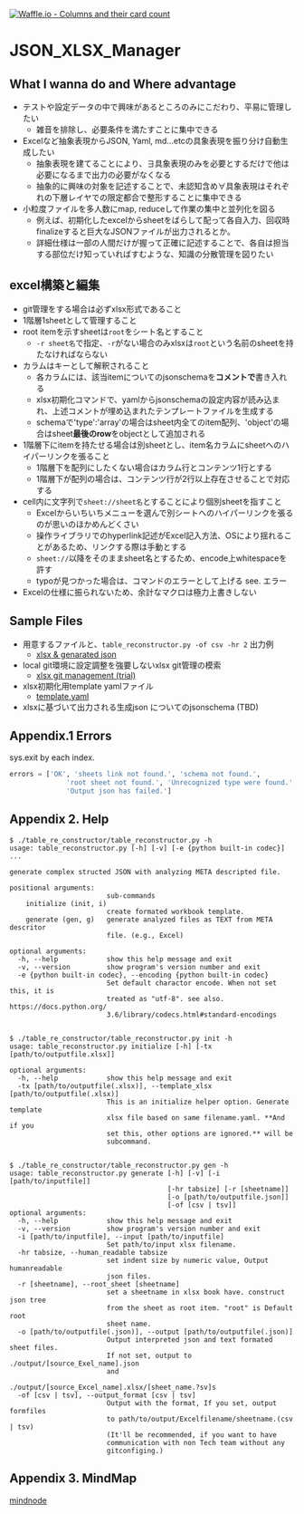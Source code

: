 [![Waffle.io - Columns and their card count](https://badge.waffle.io/setminami/TableReconstructor.png?columns=all)](https://waffle.io/setminami/TableReconstructor?utm_source=badge)

# JSON_XLSX_Manager
## What I wanna do and Where advantage
  - テストや設定データの中で興味があるところのみにこだわり、平易に管理したい
    - 雑音を排除し、必要条件を満たすことに集中できる
  - Excelなど抽象表現からJSON, Yaml, md...etcの具象表現を振り分け自動生成したい
    - 抽象表現を建てることにより、∃具象表現のみを必要とするだけで他は必要になるまで出力の必要がなくなる
    - 抽象的に興味の対象を記述することで、未認知含め∀具象表現はそれぞれの下層レイヤでの限定都合で整形することに集中できる
  - 小粒度ファイルを多人数にmap, reduceして作業の集中と並列化を図る
    - 例えば、初期化したexcelからsheetをばらして配って各自入力、回収時finalizeすると巨大なJSONファイルが出力されるとか。
    - 詳細仕様は一部の人間だけが握って正確に記述することで、各自は担当する部位だけ知っていればすむような、知識の分散管理を図りたい

## excel構築と編集
  - git管理をする場合は必ずxlsx形式であること
  - 1階層1sheetとして管理すること
  - root itemを示すsheetは`root`をシート名とすること
    - `-r sheet名`で指定、`-r`がない場合のみxlsxは`root`という名前のsheetを持たなければならない
  - カラムはキーとして解釈されること
    - 各カラムには、該当itemについてのjsonschemaを**コメントで**書き入れる
    - xlsx初期化コマンドで、yamlからjsonschemaの設定内容が読み込まれ、上述コメントが埋め込まれたテンプレートファイルを生成する
    - schemaで'type':'array'の場合はsheet内全てのitem配列、'object'の場合はsheet**最後のrow**をobjectとして追加される
  - 1階層下にitemを持たせる場合は別sheetとし、item名カラムにsheetへのハイパーリンクを張ること
    - 1階層下を配列にしたくない場合はカラム行とコンテンツ1行とする
    - 1階層下が配列の場合は、コンテンツ行が2行以上存在させることで対応する
  - cell内に文字列で`sheet://sheet名`とすることにより個別sheetを指すこと
    - Excelからいちいちメニューを選んで別シートへのハイパーリンクを張るのが思いのほかめんどくさい
    - 操作ライブラリでのhyperlink記述がExcel記入方法、OSにより揺れることがあるため、リンクする際は手動とする
    - `sheet://`以降をそのままsheet名とするため、encode上whitespaceを許す
    - typoが見つかった場合は、コマンドのエラーとして上げる see. エラー
  - Excelの仕様に振られないため、余計なマクロは極力上書きしない

## Sample Files
  - 用意するファイルと、`table_reconstructor.py -of csv -hr 2` 出力例
    - [xlsx & genarated json](https://github.com/setminami/TableReconstructor/tree/master/Samples)
  - local git環境に設定調整を強要しないxlsx git管理の模索
    - [xlsx git management (trial)](https://github.com/setminami/TableReconstructor/tree/master/output/cheatsheet.xlsx)
  - xlsx初期化用template yamlファイル
    - [template.yaml](https://github.com/setminami/TableReconstructor/blob/master/template.yaml)
  - xlsxに基づいて出力される生成json についてのjsonschema (TBD)

## Appendix.1 Errors
sys.exit by each index.

```python
errors = ['OK', 'sheets link not found.', 'schema not found.',
              'root sheet not found.', 'Unrecognized type were found.', 'Unknown accumulator!',
              'Output json has failed.']
```

## Appendix 2. Help
```
$ ./table_re_constructor/table_reconstructor.py -h
usage: table_reconstructor.py [-h] [-v] [-e {python built-in codec}]  ...

generate complex structed JSON with analyzing META descripted file.

positional arguments:
                        sub-commands
    initialize (init, i)
                        create formated workbook template.
    generate (gen, g)   generate analyzed files as TEXT from META descritor
                        file. (e.g., Excel)

optional arguments:
  -h, --help            show this help message and exit
  -v, --version         show program's version number and exit
  -e {python built-in codec}, --encoding {python built-in codec}
                        Set default charactor encode. When not set this, it is
                        treated as "utf-8". see also. https://docs.python.org/
                        3.6/library/codecs.html#standard-encodings


$ ./table_re_constructor/table_reconstructor.py init -h
usage: table_reconstructor.py initialize [-h] [-tx [path/to/outputfile.xlsx]]

optional arguments:
  -h, --help            show this help message and exit
  -tx [path/to/outputfile(.xlsx)], --template_xlsx [path/to/outputfile(.xlsx)]
                        This is an initialize helper option. Generate template
                        xlsx file based on same filename.yaml. **And if you
                        set this, other options are ignored.** will be
                        subcommand.


$ ./table_re_constructor/table_reconstructor.py gen -h
usage: table_reconstructor.py generate [-h] [-v] [-i [path/to/inputfile]]
                                       [-hr tabsize] [-r [sheetname]]
                                       [-o [path/to/outputfile.json]]
                                       [-of [csv | tsv]]
optional arguments:
  -h, --help            show this help message and exit
  -v, --version         show program's version number and exit
  -i [path/to/inputfile], --input [path/to/inputfile]
                        Set path/to/input xlsx filename.
  -hr tabsize, --human_readable tabsize
                        set indent size by numeric value, Output humanreadable
                        json files.
  -r [sheetname], --root_sheet [sheetname]
                        set a sheetname in xlsx book have. construct json tree
                        from the sheet as root item. "root" is Default root
                        sheet name.
  -o [path/to/outputfile(.json)], --output [path/to/outputfile(.json)]
                        Output interpreted json and text formated sheet files.
                        If not set, output to ./output/[source_Exel_name].json
                        and
                        ./output/[source_Excel_name].xlsx/[sheet_name.?sv]s
  -of [csv | tsv], --output_format [csv | tsv]
                        Output with the format, If you set, output formfiles
                        to path/to/output/Excelfilename/sheetname.(csv | tsv)
                        (It'll be recommended, if you want to have
                        communication with non Tech team without any
                        gitconfiging.)
```

## Appendix 3. MindMap
[mindnode](https://my.mindnode.com/vWDYEyp9p7s2kFgCr4yzuVrokfimz3Cx2nvGR1Xg/em#97,31,-2)
